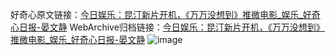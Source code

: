 好奇心原文链接：[今日娱乐：昆汀新片开机，《万万没想到》推微电影_娱乐_好奇心日报-晏文静](https://www.qdaily.com/articles/5557.html)
WebArchive归档链接：[今日娱乐：昆汀新片开机，《万万没想到》推微电影_娱乐_好奇心日报-晏文静](http://web.archive.org/web/20190623165028/https://www.qdaily.com/articles/5557.html)
![image](http://ww3.sinaimg.cn/large/007d5XDply1g3w8r449tdj30u03p07ux)